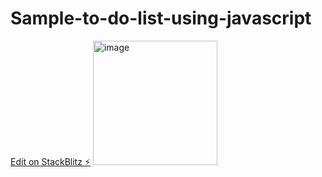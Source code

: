 # Sample-to-do-list-using-javascript

[Edit on StackBlitz ⚡️](https://stackblitz.com/edit/js-cmtmfu)
<img width="199" alt="image" src="https://github.com/Dhanarajb/Sample-to-do-list-using-javascript/assets/88299676/10a82cf0-ae7f-4898-ba41-85d48e71fe6c">
